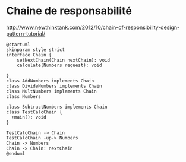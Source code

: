 # Chaine de responsabilité
http://www.newthinktank.com/2012/10/chain-of-responsibility-design-pattern-tutorial/


```plantuml
@startuml
skinparam style strict
interface Chain {
	setNextChain(Chain nextChain): void
	calculate(Numbers request): void
	
}
class AddNumbers implements Chain
class DivideNumbers implements Chain
class MultNumbers implements Chain
class Numbers 

class SubtractNumbers implements Chain
class TestCalcChain {
  +main(): void
}

TestCalcChain -> Chain
TestCalcChain -up-> Numbers
Chain -> Numbers
Chain -> Chain: nextChain
@enduml
```